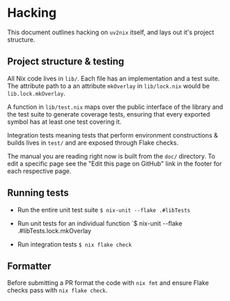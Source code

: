 # Hacking

This document outlines hacking on `uv2nix` itself, and lays out it's project structure.

## Project structure & testing

All Nix code lives in `lib/`. Each file has an implementation and a test suite.
The attribute path to a an attribute `mkOverlay` in `lib/lock.nix` would be `lib.lock.mkOverlay`.

A function in `lib/test.nix` maps over the public interface of the library and the test suite to generate coverage tests, ensuring that every exported symbol has at least one test covering it.

Integration tests meaning tests that perform environment constructions & builds lives in `test/` and are exposed through Flake checks.

The manual you are reading right now is built from the `doc/` directory.
To edit a specific page see the "Edit this page on GitHub" link in the footer for each respective page.

## Running tests

- Run the entire unit test suite
  `$ nix-unit --flake .#libTests`

- Run unit tests for an individual function
  `$ nix-unit --flake .#libTests.lock.mkOverlay

- Run integration tests
  `$ nix flake check`

## Formatter

Before submitting a PR format the code with `nix fmt` and ensure Flake checks pass with `nix flake check`.
